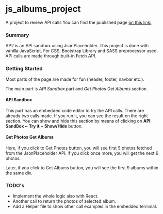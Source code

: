 # js_albums_project

A project to review API calls
You can find the published page [on this link:](https://enginkosure.github.io/js_albums_project/)

### Summary

AP2 is an API sandbox using JsonPlaceholder. This project is done with vanilla JavaScript. For CSS, Bootstrap Library and SASS preprocessor used.
API calls are made through built-in Fetch API.

### Getting Started

Most parts of the page are made for fun (header, footer, navbar etc.).

The main part is _API Sandbox_ part and _Get Photos Get Albums_ section.

#### API Sandbox

This part has an embedded code editor to try the API calls. There are already two calls made. If you run it, you can see the result on the right section.
You can show and hide this section by means of clicking on **API SandBox ~ Try it ~ Show/Hide** button.

#### Get Photos Get Albums

Here, if you click to Get Photos button, you will see first 9 photos fetched from the JsonPlaceholder API. If you click once more, you will get the next 9 photos.

Later, if you click to Get Albums button, you will see the first 9 albums within the same div.

### TODO's

- Implement the whole logic also with React.
- Another call to return the photos of selected album.
- Add a Helper file to show other call examples in the embedded terminal.
